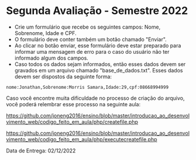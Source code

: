 # Segunda Avaliação - Semestre 2022

* Crie um formulário que recebe os seguintes campos: Nome, Sobrenome, Idade e CPF.
* O formulário deve conter também um botão chamado "Enviar".
* Ao clicar no botão enviar, esse formulário deve estar preparado para informar uma mensagem de erro para o caso do usuário não ter informado algum dos campos.
* Caso todos os dados sejam informados, então esses dados devem ser gravados em um arquivo chamado "base_de_dados.txt". Esses dados devem ser dispostos da seguinte forma:

```
nome:Jonathan,Sobrenome:Morris Samara,Idade:29,cpf:08668994999
```

Caso você encontre muita dificuldade no processo de criação do arquivo, você poderá relembrar esse processo na seguinte aula: 

https://github.com/joneng2016/ensino/blob/master/introducao_ao_desenvolvimento_web/codigo_feito_em_aula/php/createfile.php

https://github.com/joneng2016/ensino/blob/master/introducao_ao_desenvolvimento_web/codigo_feito_em_aula/php/executecreatefile.php

Data de Entrega: 02/12/2022